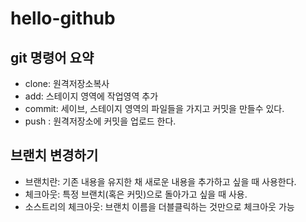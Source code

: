 # hello-github

## git 명령어 요약

- clone: 원격저장소복사
- add: 스테이지 영역에 작업영역 추가
- commit: 세이브, 스테이지 영역의 파일들을 가지고 커밋을 만들수 있다.
- push : 원격저장소에 커밋을 업로드 한다.

## 브랜치 변경하기

- 브랜치란: 기존 내용을 유지한 채 새로운 내용을 추가하고 싶을 때 사용한다.
- 체크아웃: 특정 브랜치(혹은 커밋)으로 돌아가고 싶을 때 사용.
- 소스트리의 체크아웃: 브랜치 이름을 더블클릭하는 것만으로 체크아웃 가능